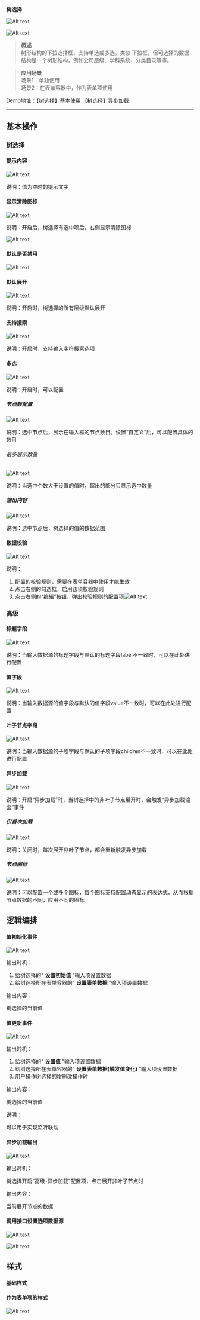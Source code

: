  **树选择** 

![Alt text](img/image.png)

![Alt text](img/image-1.png)

  

> **概述**\
> 树形结构的下拉选择框，支持单选或多选。类似 下拉框，但可选择的数据结构是一个树形结构，例如公司层级、学科系统、分类目录等等。

> **应用场景**\
> 场景1：单独使用\
> 场景2：在表单容器中，作为表单项使用

Demo地址：[【树选择】基本使用](https://my.mybricks.world/mybricks-pc-page/index.html?id=470824239308869) [【树选择】异步加载](https://my.mybricks.world/mybricks-pc-page/index.html?id=468407616671813)

----
## 基本操作
### 树选择
#### 提示内容

![Alt text](img/image-2.png)

说明：值为空时的提示文字
#### 显示清除图标

![Alt text](img/image-3.png)

说明：开启后，树选择有选中项后，右侧显示清除图标

![Alt text](img/image-4.png)
#### 默认是否禁用

![Alt text](img/image-5.png)
#### 默认展开

![Alt text](img/image-6.png)

说明：开启时，树选择的所有层级默认展开
#### 支持搜索

![Alt text](img/image-7.png)

说明：开启时，支持输入字符搜索选项
#### 多选

![Alt text](img/image-8.png)

说明：开启时，可以配置
##### 节点数配置

![Alt text](img/image-9.png)

说明：选中节点后，展示在输入框的节点数目。设置“自定义”后，可以配置具体的数目
###### 最多展示数量

![Alt text](img/image-10.png)

说明：当选中个数大于设置的值时，超出的部分只显示选中数量
##### 输出内容

![Alt text](img/image-11.png)

说明：选中节点后，树选择的值的数据范围
#### 数据校验

![Alt text](img/image-12.png)

说明：

1.  配置的校验规则，需要在表单容器中使用才能生效
2.  点击右侧的勾选框，启用该项校验规则
3.  点击右侧的“编辑”按钮，弹出校验规则的配置项![Alt text](img/image-13.png)
### 高级
#### 标题字段

![Alt text](img/image-14.png)

说明：当输入数据源的标题字段与默认的标题字段label不一致时，可以在此处进行配置
#### 值字段

![Alt text](img/image-15.png)

说明：当输入数据源的值字段与默认的值字段value不一致时，可以在此处进行配置
#### 叶子节点字段

![Alt text](img/image-16.png)

说明：当输入数据源的子项字段与默认的子项字段children不一致时，可以在此处进行配置
#### 异步加载

![Alt text](img/image-17.png)

说明：开启“异步加载”时，当树选择中的非叶子节点展开时，会触发“异步加载输出”事件
##### 仅首次加载

![Alt text](img/image-18.png)

说明：关闭时，每次展开非叶子节点，都会重新触发异步加载
##### 节点图标

![Alt text](img/image-19.png)

说明：可以配置一个或多个图标，每个图标支持配置动态显示的表达式，从而根据节点数据的不同，应用不同的图标。
## 逻辑编排
#### 值初始化事件

![Alt text](img/image-20.png)

输出时机：

1.  给树选择的“ **设置初始值** ”输入项设置数据
2.  给树选择所在表单容器的“ **设置表单数据** ”输入项设置数据

输出内容：

树选择的当前值
#### 值更新事件

![Alt text](img/image-21.png)

输出时机：

1.  给树选择的“ **设置值** ”输入项设置数据
2.  给树选择所在表单容器的“ **设置表单数据(触发值变化)** ”输入项设置数据
3.  用户操作树选择的增删改操作时

输出内容：

树选择的当前值

说明：

可以用于实现监听联动
#### 异步加载输出

![Alt text](img/image-22.png)

输出时机：

树选择开启“高级-异步加载”配置项，点击展开非叶子节点时

输出内容：

当前展开节点的数据
#### 调用接口设置选项数据源

![Alt text](img/image-23.png)

![Alt text](img/image-24.png)
## 样式
#### 基础样式
#### 作为表单项的样式

![Alt text](img/image-25.png)